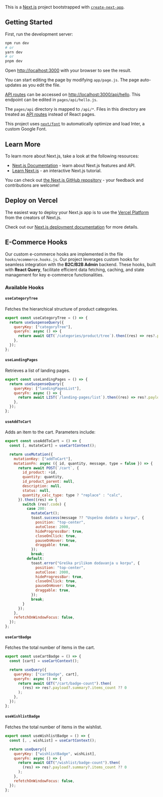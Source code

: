 This is a [Next.js](https://nextjs.org/) project bootstrapped with [`create-next-app`](https://github.com/vercel/next.js/tree/canary/packages/create-next-app).

## Getting Started

First, run the development server:

```bash
npm run dev
# or
yarn dev
# or
pnpm dev
```

Open [http://localhost:3000](http://localhost:3000) with your browser to see the result.

You can start editing the page by modifying `app/page.js`. The page auto-updates as you edit the file.

[API routes](https://nextjs.org/docs/api-routes/introduction) can be accessed on [http://localhost:3000/api/hello](http://localhost:3000/api/hello). This endpoint can be edited in `pages/api/hello.js`.

The `pages/api` directory is mapped to `/api/*`. Files in this directory are treated as [API routes](https://nextjs.org/docs/api-routes/introduction) instead of React pages.

This project uses [`next/font`](https://nextjs.org/docs/basic-features/font-optimization) to automatically optimize and load Inter, a custom Google Font.

## Learn More

To learn more about Next.js, take a look at the following resources:

- [Next.js Documentation](https://nextjs.org/docs) - learn about Next.js features and API.
- [Learn Next.js](https://nextjs.org/learn) - an interactive Next.js tutorial.

You can check out [the Next.js GitHub repository](https://github.com/vercel/next.js/) - your feedback and contributions are welcome!

## Deploy on Vercel

The easiest way to deploy your Next.js app is to use the [Vercel Platform](https://vercel.com/new?utm_medium=default-template&filter=next.js&utm_source=create-next-app&utm_campaign=create-next-app-readme) from the creators of Next.js.

Check out our [Next.js deployment documentation](https://nextjs.org/docs/deployment) for more details.

## E-Commerce Hooks

Our custom e-commerce hooks are implemented in the file `hooks/ecommerce.hooks.js`. Our project leverages custom hooks for seamless integration with the **B2C/B2B Admin** backend. These hooks, built with **React Query**, facilitate efficient data fetching, caching, and state management for key e-commerce functionalities.

### Available Hooks

#### `useCategoryTree`

Fetches the hierarchical structure of product categories.

```javascript
export const useCategoryTree = () => {
  return useSuspenseQuery({
    queryKey: ["categoryTree"],
    queryFn: async () => {
      return await GET(`/categories/product/tree`).then((res) => res?.payload);
    },
  });
};
```

#### `useLandingPages`

Retrieves a list of landing pages.

```javascript
export const useLandingPages = () => {
  return useSuspenseQuery({
    queryKey: ["landingPagesList"],
    queryFn: async () => {
      return await LIST(`/landing-pages/list`).then((res) => res?.payload);
    },
  });
};
```

#### `useAddToCart`

Adds an item to the cart. Parameters include:

```javascript
export const useAddToCart = () => {
  const [, mutateCart] = useCartContext();

  return useMutation({
    mutationKey: ["addToCart"],
    mutationFn: async ({ id, quantity, message, type = false }) => {
      return await POST(`/cart`, {
        id_product: +id,
        quantity: quantity,
        id_product_parent: null,
        description: null,
        status: null,
        quantity_calc_type: type ? "replace" : "calc",
      }).then((res) => {
        switch (res?.code) {
          case 200:
            mutateCart();
            toast.success(message ?? "Uspešno dodato u korpu", {
              position: "top-center",
              autoClose: 2000,
              hideProgressBar: true,
              closeOnClick: true,
              pauseOnHover: true,
              draggable: true,
            });
            break;
          default:
            toast.error("Greška prilikom dodavanja u korpu", {
              position: "top-center",
              autoClose: 2000,
              hideProgressBar: true,
              closeOnClick: true,
              pauseOnHover: true,
              draggable: true,
            });
            break;
        }
      });
    },
    refetchOnWindowFocus: false,
  });
};
```

#### `useCartBadge`

Fetches the total number of items in the cart.

```javascript
export const useCartBadge = () => {
  const [cart] = useCartContext();

  return useQuery({
    queryKey: ["cartBadge", cart],
    queryFn: async () => {
      return await GET("/cart/badge-count").then(
        (res) => res?.payload?.summary?.items_count ?? 0
      );
    },
  });
};
```

#### `useWishlistBadge`

Fetches the total number of items in the wishlist.

```javascript
export const useWishlistBadge = () => {
  const [, , wishList] = useCartContext();

  return useQuery({
    queryKey: ["wishlistBadge", wishList],
    queryFn: async () => {
      return await GET("/wishlist/badge-count").then(
        (res) => res?.payload?.summary?.items_count ?? 0
      );
    },
    refetchOnWindowFocus: false,
  });
};
```
